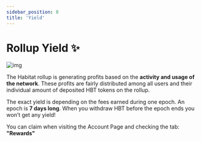 ```yaml
---
sidebar_position: 8
title: 'Yield'
---
```


# Rollup Yield ✨
![img](/yield.png)

The Habitat rollup is generating profits based on the **activity and usage of the network**. These profits are fairly distributed among all users and their individual amount of deposited HBT tokens on the rollup.

The exact yield is depending on the fees earned during one epoch. An epoch is **7 days long**. When you withdraw HBT before the epoch ends you won’t get any yield!

You can claim when visiting the Account Page and checking the tab: **"Rewards"**
